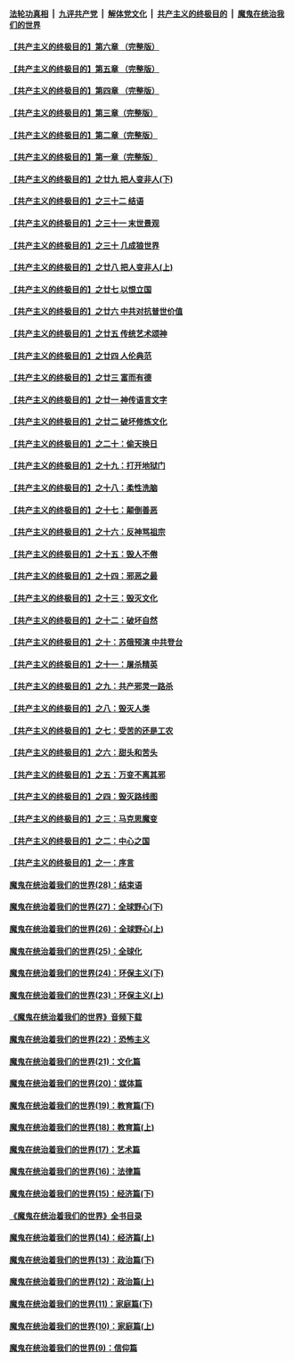 ####  [法轮功真相](../../../../basic/blob/master/README.md?t=12152139) &nbsp;|&nbsp; [九评共产党](../../../../9ping.md/blob/master/README.md?t=12152139) &nbsp;|&nbsp; [解体党文化](../../../../jtdwh.md/blob/master/README.md?t=12152139)  &nbsp;|&nbsp; [共产主义的终极目的](../../../../gczydzjmd.md/blob/master/README.md?t=12152139) &nbsp;|&nbsp; [魔鬼在统治我们的世界](../../../../mgztzwmdsj.md/blob/master/README.md?t=12152139) 

#### [【共产主义的终极目的】第六章 （完整版）](../pages/nsc422/n11428913.md?t=12152139) 

#### [【共产主义的终极目的】第五章 （完整版）](../pages/nsc422/n11428912.md?t=12152139) 

#### [【共产主义的终极目的】第四章 （完整版）](../pages/nsc422/n11428907.md?t=12152139) 

#### [【共产主义的终极目的】第三章（完整版）](../pages/nsc422/n11428848.md?t=12152139) 

#### [【共产主义的终极目的】第二章（完整版）](../pages/nsc422/n11428831.md?t=12152139) 

#### [【共产主义的终极目的】第一章（完整版）](../pages/nsc422/n11417651.md?t=12152139) 

#### [【共产主义的终极目的】之廿九 把人变非人(下)](../pages/nsc422/n11344140.md?t=12152139) 

#### [【共产主义的终极目的】之三十二 结语](../pages/nsc422/n11360535.md?t=12152139) 

#### [【共产主义的终极目的】之三十一 末世景观](../pages/nsc422/n11351129.md?t=12152139) 

#### [【共产主义的终极目的】之三十 几成狼世界](../pages/nsc422/n11348280.md?t=12152139) 

#### [【共产主义的终极目的】之廿八 把人变非人(上)](../pages/nsc422/n11340492.md?t=12152139) 

#### [【共产主义的终极目的】之廿七 以恨立国](../pages/nsc422/n11336944.md?t=12152139) 

#### [【共产主义的终极目的】之廿六 中共对抗普世价值](../pages/nsc422/n11324785.md?t=12152139) 

#### [【共产主义的终极目的】之廿五 传统艺术颂神](../pages/nsc422/n11296396.md?t=12152139) 

#### [【共产主义的终极目的】之廿四 人伦典范](../pages/nsc422/n11296397.md?t=12152139) 

#### [【共产主义的终极目的】之廿三 富而有德](../pages/nsc422/n11283598.md?t=12152139) 

#### [【共产主义的终极目的】之廿一 神传语言文字](../pages/nsc422/n11263265.md?t=12152139) 

#### [【共产主义的终极目的】之廿二 破坏修炼文化](../pages/nsc422/n11245728.md?t=12152139) 

#### [【共产主义的终极目的】之二十：偷天换日](../pages/nsc422/n11238846.md?t=12152139) 

#### [【共产主义的终极目的】之十九：打开地狱门](../pages/nsc422/n11206376.md?t=12152139) 

#### [【共产主义的终极目的】之十八：柔性洗脑](../pages/nsc422/n11199994.md?t=12152139) 

#### [【共产主义的终极目的】之十七：颠倒善恶](../pages/nsc422/n11179782.md?t=12152139) 

#### [【共产主义的终极目的】之十六：反神骂祖宗](../pages/nsc422/n11166798.md?t=12152139) 

#### [【共产主义的终极目的】之十五：毁人不倦](../pages/nsc422/n11166792.md?t=12152139) 

#### [【共产主义的终极目的】之十四：邪恶之最](../pages/nsc422/n11150249.md?t=12152139) 

#### [【共产主义的终极目的】之十三：毁灭文化](../pages/nsc422/n11135227.md?t=12152139) 

#### [【共产主义的终极目的】之十二：破坏自然](../pages/nsc422/n11135214.md?t=12152139) 

#### [【共产主义的终极目的】之十：苏俄预演 中共登台](../pages/nsc422/n11118424.md?t=12152139) 

#### [【共产主义的终极目的】之十一：屠杀精英](../pages/nsc422/n11118442.md?t=12152139) 

#### [【共产主义的终极目的】之九：共产邪灵一路杀](../pages/nsc422/n11114139.md?t=12152139) 

#### [【共产主义的终极目的】之八：毁灭人类](../pages/nsc422/n11108503.md?t=12152139) 

#### [【共产主义的终极目的】之七：受苦的还是工农](../pages/nsc422/n11101809.md?t=12152139) 

#### [【共产主义的终极目的】之六：甜头和苦头](../pages/nsc422/n11096971.md?t=12152139) 

#### [【共产主义的终极目的】之五：万变不离其邪](../pages/nsc422/n11091285.md?t=12152139) 

#### [【共产主义的终极目的】之四：毁灭路线图](../pages/nsc422/n11086284.md?t=12152139) 

#### [【共产主义的终极目的】之三：马克思魔变](../pages/nsc422/n11061941.md?t=12152139) 

#### [【共产主义的终极目的】之二：中心之国](../pages/nsc422/n11047728.md?t=12152139) 

#### [【共产主义的终极目的】之一：序言](../pages/nsc422/n11086077.md?t=12152139) 

#### [魔鬼在统治着我们的世界(28)：结束语](../pages/nsc422/n10936246.md?t=12152139) 

#### [魔鬼在统治着我们的世界(27)：全球野心(下)](../pages/nsc422/n10928319.md?t=12152139) 

#### [魔鬼在统治着我们的世界(26)：全球野心(上)](../pages/nsc422/n10900318.md?t=12152139) 

#### [魔鬼在统治着我们的世界(25)：全球化](../pages/nsc422/n10788205.md?t=12152139) 

#### [魔鬼在统治着我们的世界(24)：环保主义(下)](../pages/nsc422/n10695307.md?t=12152139) 

#### [魔鬼在统治着我们的世界(23)：环保主义(上)](../pages/nsc422/n10688613.md?t=12152139) 

#### [《魔鬼在统治着我们的世界》音频下载](../pages/nsc422/n10635553.md?t=12152139) 

#### [魔鬼在统治着我们的世界(22)：恐怖主义](../pages/nsc422/n10614727.md?t=12152139) 

#### [魔鬼在统治着我们的世界(21)：文化篇](../pages/nsc422/n10597706.md?t=12152139) 

#### [魔鬼在统治着我们的世界(20)：媒体篇](../pages/nsc422/n10586579.md?t=12152139) 

#### [魔鬼在统治着我们的世界(19)：教育篇(下)](../pages/nsc422/n10564808.md?t=12152139) 

#### [魔鬼在统治着我们的世界(18)：教育篇(上)](../pages/nsc422/n10526970.md?t=12152139) 

#### [魔鬼在统治着我们的世界(17)：艺术篇](../pages/nsc422/n10499093.md?t=12152139) 

#### [魔鬼在统治着我们的世界(16)：法律篇](../pages/nsc422/n10485969.md?t=12152139) 

#### [魔鬼在统治着我们的世界(15)：经济篇(下)](../pages/nsc422/n10469975.md?t=12152139) 

#### [《魔鬼在统治着我们的世界》全书目录](../pages/nsc422/n10464261.md?t=12152139) 

#### [魔鬼在统治着我们的世界(14)：经济篇(上)](../pages/nsc422/n10457370.md?t=12152139) 

#### [魔鬼在统治着我们的世界(13)：政治篇(下)](../pages/nsc422/n10448270.md?t=12152139) 

#### [魔鬼在统治着我们的世界(12)：政治篇(上)](../pages/nsc422/n10444576.md?t=12152139) 

#### [魔鬼在统治着我们的世界(11)：家庭篇(下)](../pages/nsc422/n10440961.md?t=12152139) 

#### [魔鬼在统治着我们的世界(10)：家庭篇(上)](../pages/nsc422/n10435448.md?t=12152139) 

#### [魔鬼在统治着我们的世界(9)：信仰篇](../pages/nsc422/n10432159.md?t=12152139) 

